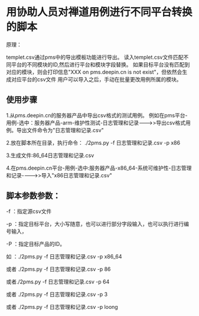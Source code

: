 # 用协助人员对禅道用例进行不同平台转换的脚本
原理：

templet.csv通过pms中的导出模板功能进行导出。
读入templet.csv文件匹配不同平台的不同模块的ID,然后进行平台和模块字段替换。
如果目标平台没有匹配到对应的模块，则会打印信息"XXX on pms.deepin.cn is not exist"，但依然会生成对应平台的csv文件
用户可以导入之后，手动在批量更改用例所属的模块。

## 使用步骤

1.从pms.deepin.cn的服务器产品中导出csv格式的测试用例。
例如在pms平台-用例-选中：服务器产品-arm-维护性测试-日志管理和记录--->>导出csv格式用例。导出文件命令为"日志管理和记录.csv"

2.放在脚本所在目录，执行命令：
./2pms.py -f 日志管理和记录.csv -p x86

3.生成文件:86_64日志管理和记录.csv

4.在pms.deepin.cn平台-用例-选中:服务器产品-x86_64-系统可维护性-日志管理和记录---->>导入"x86日志管理和记录.csv"

## 脚本参数参数：

-f ：指定源csv文件

-p ：指定目标平台，大小写随意，也可以进行部分字段输入，也可以执行进行编号输入，

-P ：指定目标产品的ID。

如 ：./2pms.py -f 日志管理和记录.csv -p x86_64

或者 ./2pms.py -f 日志管理和记录.csv -p 86

或者./2pms.py -f 日志管理和记录.csv -p 64

或者 ./2pms.py -f 日志管理和记录.csv -p 3

或者 ./2pms.py -f 日志管理和记录.csv -p loong